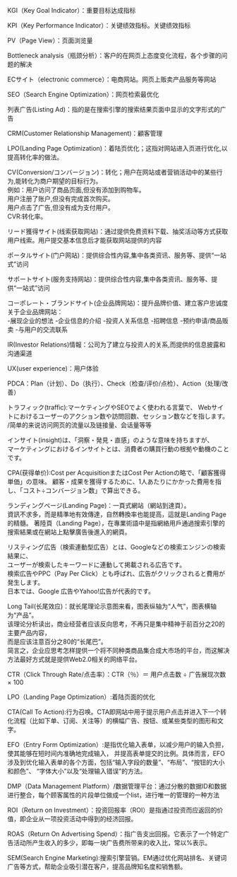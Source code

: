 <p>KGI（Key Goal Indicator）：重要目标达成指标</p>
<p>KPI（Key Performance Indicator）：关键绩效指标。关键绩效指标</p>
<p>PV（Page View）：页面浏览量</p>
<p>Bottleneck analysis（瓶颈分析）：客户的在网页上态度变化流程，各个步骤的问题的解决</p>
<p>ECサイト（electronic  commerce）：电商网站。网页上贩卖产品服务等网站</p>
<p>SEO（Search Engine Optimization）：网页检索最优化</p>
<p>列表广告(Listing Ad)：指的是在搜索引擎的搜索结果页面中显示的文字形式的广告</p>
<p>CRM(Customer Relationship Management)：顧客管理</p>
<p>LPO(Landing Page Optimization)：着陆页优化；这指对网站进入页进行优化,以提高转化率的做法。</p>
<p>CV(Conversion/コンバージョン)：转化；用户在网站或者营销活动中的某些行为,能转化为商户期望的目标行为。
<br>例如：用户访问了商品页面,但没有添加到购物车。
<br>用户注册了账户,但没有完成首次购买。
<br>用户点击了广告,但没有成为支付用户。
<br>CVR:转化率。
</p>
<p>リード獲得サイト(线索获取网站)：通过提供免费资料下载、抽奖活动等方式获取用户线索。用户提交基本信息后才能获取网站提供的内容</p>
<p>ポータルサイト(门户网站)：提供综合性内容,集中各类资讯、服务等、提供“一站式”访问</p>
<p>サポートサイト(服务支持网站)：提供综合性内容,集中各类资讯、服务等、提供“一站式”访问</p>
<p>コーポレート・ブランドサイト(企业品牌网站)：提升品牌价值、建立客户忠诚度
<br>关于企业品牌网站：<br>
-展现企业的想法
-企业信息的介绍
-投资人关系信息
-招聘信息
-预约申请/商品贩卖
-与用户的交流联系
</p>
<p>IR(Investor Relations)情報：公司为了建立与投资人的关系,而提供的信息披露和沟通渠道</p>
<p>UX(user experience)：用户体验</p>
<p>PDCA：Plan（计划）、Do（执行）、Check（检查/评价/点检）、Action（处理/改善）</p>
<p>トラフィック(traffic):マーケティングやSEOでよく使われる言葉で、
Webサイトにおけるユーザーのアクション数や訪問回数、セッション数などを指します。
/简单的来说访问网页的流量以及链接量、会话量等等</p>
<p>インサイト(insight)は、「洞察・発見・直感」のような意味を持ちますが、<br>
マーケティングにおけるインサイトとは、消費者の購買行動の根拠や動機のことです。</p>
<p>CPA(获得单价):Cost per AcquisitionまたはCost Per Actionの略で、「顧客獲得単価」の意味。
顧客・成果を獲得するために、1人あたりにかかった費用を指し、「コスト÷コンバージョン数」で算出できる。</p>
<p>ランディングページ(Landing Page)：一頁式網站（網站到達頁）。<br>
資訊不求多，而是精準地有效傳達，自然轉換率也能提高，這就是Landing Page的精髓。
著陸頁（Landing Page），在專業術語中是指網絡用戶通過搜索引擎的搜索結果或在網站上點擊廣告後進入的網頁。</p>
<p>リスティング広告（検索連動型広告）とは、Googleなどの検索エンジンの検索結果に、<br>
ユーザーが検索したキーワードに連動して掲載される広告です。<br>
検索広告やPPC（Pay Per Click）とも呼ばれ、広告がクリックされると費用が発生します。<br>
日本では、Google 広告やYahoo!広告が代表的です。</p>
<p>Long Tail(长尾效应)：就长尾理论示意图来看，图表纵轴为“人气”，图表横轴为“产品”。<br>
该理论分析读出，商业经营者应该反向思考，不再只是集中精神于前百分之20的主要产品内容，<br>
而是应该注意百分之80的“长尾巴”。<br>
简言之，企业应思考怎样提供一个将不同种类商品集合成大市场的平台，而这解决方法最好方式就是提供Web2.0相关的网络平台。</p>
<p>CTR（Click Through Rate/点击率）：CTR（％）＝ 用户点击数 ÷ 广告展现次数 × 100</p>
<p>LPO（Landing Page Optimization）:着陆页面的优化</p>
<P>CTA(Call To Action):行为召唤。CTA即网站中用于提示用户点击并进入下一个转化流程（比如下单、订阅、关注等）的横幅广告、按钮、或某些类型的图形和文字。</P>
<p>EFO（Entry Form Optimization）:是指优化输入表单，以减少用户的输入负担，使其能够在短时间内准确地完成输入，
并提高表单提交的比例。具体而言，EFO涉及到优化输入表单的各个方面，包括“输入字段的数量”、“布局”、“按钮的大小和颜色”、
“字体大小”以及“处理输入错误”的方法。</p>
<p>DMP（Data Management Platform）/数据管理平台：通过分散的数据ID和数据进行整合，每个顾客属性的片段单位做成一个list，进行唯一的管理的一种方法</p>
<p>ROI（Return on Investment）：投资回报率（ROI）是指通过投资而应返回的价值，即企业从一项投资活动中得到的经济回报。</p>
<p>ROAS（Return On Advertising Spend）：指广告支出回报。它表示了一个特定广告活动所产生收入的多少，即每一块广告费所带来的收入比，常以%表示。</p>
<p>SEM(Search Engine Marketing):搜索引擎营销。EM通过优化网站排名、关键词广告等方式，帮助企业吸引潜在客户，提高品牌知名度和销售额。</p>